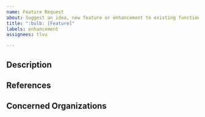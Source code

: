 ```yaml
---
name: Feature Request
about: Suggest an idea, new feature or enhancement to existing functionalities.
title: ":bulb: [Feature]"
labels: enhancement
assignees: tlvu

---
```


## Description

<!--
    Describe the requested feature.

    - What does the feature provide?
    - What changes does it require?
-->



## References

<!--
  Additional screenshots or links to help understand the request?
-->


## Concerned Organizations

<!--
  If you know some developers or platform maintainers directly impacted or
  that should participate in the development of this feature

  @tag them below
-->
